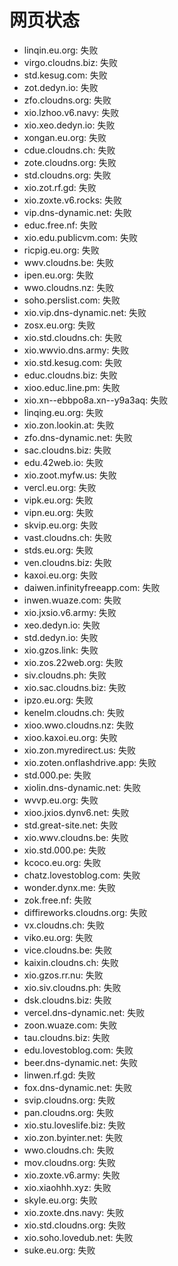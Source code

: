 # 网页状态
- linqin.eu.org: 失败
- virgo.cloudns.biz: 失败
- std.kesug.com: 失败
- zot.dedyn.io: 失败
- zfo.cloudns.org: 失败
- xio.lzhoo.v6.navy: 失败
- xio.xeo.dedyn.io: 失败
- xongan.eu.org: 失败
- cdue.cloudns.ch: 失败
- zote.cloudns.org: 失败
- std.cloudns.org: 失败
- xio.zot.rf.gd: 失败
- xio.zoxte.v6.rocks: 失败
- vip.dns-dynamic.net: 失败
- educ.free.nf: 失败
- xio.edu.publicvm.com: 失败
- ricpig.eu.org: 失败
- wwv.cloudns.be: 失败
- ipen.eu.org: 失败
- wwo.cloudns.nz: 失败
- soho.perslist.com: 失败
- xio.vip.dns-dynamic.net: 失败
- zosx.eu.org: 失败
- xio.std.cloudns.ch: 失败
- xio.wwvio.dns.army: 失败
- xio.std.kesug.com: 失败
- educ.cloudns.biz: 失败
- xioo.educ.line.pm: 失败
- xio.xn--ebbpo8a.xn--y9a3aq: 失败
- linqing.eu.org: 失败
- xio.zon.lookin.at: 失败
- zfo.dns-dynamic.net: 失败
- sac.cloudns.biz: 失败
- edu.42web.io: 失败
- xio.zoot.myfw.us: 失败
- vercl.eu.org: 失败
- vipk.eu.org: 失败
- vipn.eu.org: 失败
- skvip.eu.org: 失败
- vast.cloudns.ch: 失败
- stds.eu.org: 失败
- ven.cloudns.biz: 失败
- kaxoi.eu.org: 失败
- daiwen.infinityfreeapp.com: 失败
- inwen.wuaze.com: 失败
- xio.jxsio.v6.army: 失败
- xeo.dedyn.io: 失败
- std.dedyn.io: 失败
- xio.gzos.link: 失败
- xio.zos.22web.org: 失败
- siv.cloudns.ph: 失败
- xio.sac.cloudns.biz: 失败
- ipzo.eu.org: 失败
- kenelm.cloudns.ch: 失败
- xioo.wwo.cloudns.nz: 失败
- xioo.kaxoi.eu.org: 失败
- xio.zon.myredirect.us: 失败
- xio.zoten.onflashdrive.app: 失败
- std.000.pe: 失败
- xiolin.dns-dynamic.net: 失败
- wvvp.eu.org: 失败
- xioo.jxios.dynv6.net: 失败
- std.great-site.net: 失败
- xio.wwv.cloudns.be: 失败
- xio.std.000.pe: 失败
- kcoco.eu.org: 失败
- chatz.lovestoblog.com: 失败
- wonder.dynx.me: 失败
- zok.free.nf: 失败
- diffireworks.cloudns.org: 失败
- vx.cloudns.ch: 失败
- viko.eu.org: 失败
- vice.cloudns.be: 失败
- kaixin.cloudns.ch: 失败
- xio.gzos.rr.nu: 失败
- xio.siv.cloudns.ph: 失败
- dsk.cloudns.biz: 失败
- vercel.dns-dynamic.net: 失败
- zoon.wuaze.com: 失败
- tau.cloudns.biz: 失败
- edu.lovestoblog.com: 失败
- beer.dns-dynamic.net: 失败
- linwen.rf.gd: 失败
- fox.dns-dynamic.net: 失败
- svip.cloudns.org: 失败
- pan.cloudns.org: 失败
- xio.stu.loveslife.biz: 失败
- xio.zon.byinter.net: 失败
- wwo.cloudns.ch: 失败
- mov.cloudns.org: 失败
- xio.zoxte.v6.army: 失败
- xio.xiaohhh.xyz: 失败
- skyle.eu.org: 失败
- xio.zoxte.dns.navy: 失败
- xio.std.cloudns.org: 失败
- xio.soho.lovedub.net: 失败
- suke.eu.org: 失败
